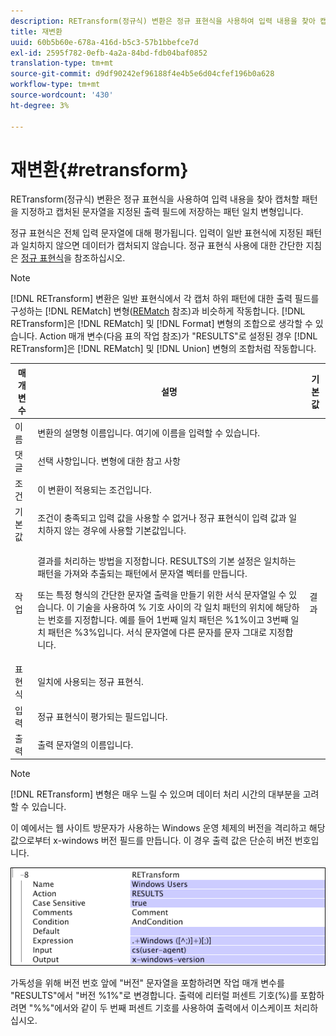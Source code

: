 ```yaml
---
description: RETransform(정규식) 변환은 정규 표현식을 사용하여 입력 내용을 찾아 캡처할 패턴을 지정하고 캡처된 문자열을 지정된 출력 필드에 저장하는 패턴 일치 변형입니다.
title: 재변환
uuid: 60b5b60e-678a-416d-b5c3-57b1bbefce7d
exl-id: 2595f782-0efb-4a2a-84bd-fdb04baf0852
translation-type: tm+mt
source-git-commit: d9df90242ef96188f4e4b5e6d04cfef196b0a628
workflow-type: tm+mt
source-wordcount: '430'
ht-degree: 3%

---
```


# 재변환{#retransform}

RETransform(정규식) 변환은 정규 표현식을 사용하여 입력 내용을 찾아 캡처할 패턴을 지정하고 캡처된 문자열을 지정된 출력 필드에 저장하는 패턴 일치 변형입니다.

정규 표현식은 전체 입력 문자열에 대해 평가됩니다. 입력이 일반 표현식에 지정된 패턴과 일치하지 않으면 데이터가 캡처되지 않습니다. 정규 표현식 사용에 대한 간단한 지침은 [정규 표현식](../../../../../home/c-dataset-const-proc/c-reg-exp.md#concept-070077baa419475094ef0469e92c5b9c)을 참조하십시오.

>[!NOTE]
>
>[!DNL RETransform] 변환은 일반 표현식에서 각 캡처 하위 패턴에 대한 출력 필드를 구성하는 [!DNL REMatch] 변형([REMatch](../../../../../home/c-dataset-const-proc/c-data-trans/c-transf-types/c-standard-transf/c-rematch.md#concept-7f0b1caad1df46aabef4448f88261a8e) 참조)과 비슷하게 작동합니다. [!DNL RETransform]은 [!DNL REMatch] 및 [!DNL Format] 변형의 조합으로 생각할 수 있습니다. Action 매개 변수(다음 표의 작업 참조)가 &quot;RESULTS&quot;로 설정된 경우 [!DNL RETransform]은 [!DNL REMatch] 및 [!DNL Union] 변형의 조합처럼 작동합니다.

<table id="table_51B7342E6A5E4E31913BD0F6A6ACC424"> 
 <thead> 
  <tr> 
   <th colname="col1" class="entry"> 매개 변수 </th> 
   <th colname="col2" class="entry"> 설명 </th> 
   <th colname="col3" class="entry"> 기본값 </th> 
  </tr> 
 </thead>
 <tbody> 
  <tr> 
   <td colname="col1"> 이름 </td> 
   <td colname="col2"> 변환의 설명형 이름입니다. 여기에 이름을 입력할 수 있습니다. </td> 
   <td colname="col3"></td> 
  </tr> 
  <tr> 
   <td colname="col1"> 댓글 </td> 
   <td colname="col2"> 선택 사항입니다. 변형에 대한 참고 사항 </td> 
   <td colname="col3"></td> 
  </tr> 
  <tr> 
   <td colname="col1"> 조건 </td> 
   <td colname="col2"> 이 변환이 적용되는 조건입니다. </td> 
   <td colname="col3"></td> 
  </tr> 
  <tr> 
   <td colname="col1"> 기본값 </td> 
   <td colname="col2"> 조건이 충족되고 입력 값을 사용할 수 없거나 정규 표현식이 입력 값과 일치하지 않는 경우에 사용할 기본값입니다. </td> 
   <td colname="col3"></td> 
  </tr> 
  <tr> 
   <td colname="col1"> 작업 </td> 
   <td colname="col2"> <p>결과를 처리하는 방법을 지정합니다. RESULTS의 기본 설정은 일치하는 패턴을 가져와 추출되는 패턴에서 문자열 벡터를 만듭니다. </p> <p> 또는 특정 형식의 간단한 문자열 출력을 만들기 위한 서식 문자열일 수 있습니다. 이 기술을 사용하여 % 기호 사이의 각 일치 패턴의 위치에 해당하는 번호를 지정합니다. 예를 들어 1번째 일치 패턴은 %1%이고 3번째 일치 패턴은 %3%입니다. 서식 문자열에 다른 문자를 문자 그대로 지정합니다. </p> </td> 
   <td colname="col3"> 결과 </td> 
  </tr> 
  <tr> 
   <td colname="col1"> 표현식 </td> 
   <td colname="col2"> 일치에 사용되는 정규 표현식. </td> 
   <td colname="col3"></td> 
  </tr> 
  <tr> 
   <td colname="col1"> 입력 </td> 
   <td colname="col2"> 정규 표현식이 평가되는 필드입니다. </td> 
   <td colname="col3"></td> 
  </tr> 
  <tr> 
   <td colname="col1"> 출력 </td> 
   <td colname="col2"> 출력 문자열의 이름입니다. </td> 
   <td colname="col3"></td> 
  </tr> 
 </tbody> 
</table>

>[!NOTE]
>
>[!DNL RETransform] 변형은 매우 느릴 수 있으며 데이터 처리 시간의 대부분을 고려할 수 있습니다.

이 예에서는 웹 사이트 방문자가 사용하는 Windows 운영 체제의 버전을 격리하고 해당 값으로부터 x-windows 버전 필드를 만듭니다. 이 경우 출력 값은 단순히 버전 번호입니다.

![](assets/cfg_TransformationType_RegularExpression.png)

가독성을 위해 버전 번호 앞에 &quot;버전&quot; 문자열을 포함하려면 작업 매개 변수를 &quot;RESULTS&quot;에서 &quot;버전 %1%&quot;로 변경합니다. 출력에 리터럴 퍼센트 기호(%)를 포함하려면 &quot;%%&quot;에서와 같이 두 번째 퍼센트 기호를 사용하여 출력에서 이스케이프 처리하십시오.
